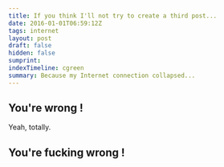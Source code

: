 ```yaml
---
title: If you think I'll not try to create a third post...
date: 2016-01-01T06:59:12Z
tags: internet
layout: post
draft: false
hidden: false
sumprint: 
indexTimeline: cgreen
summary: Because my Internet connection collapsed...
---
```

## You're wrong !

Yeah, totally.

## You're fucking wrong !
